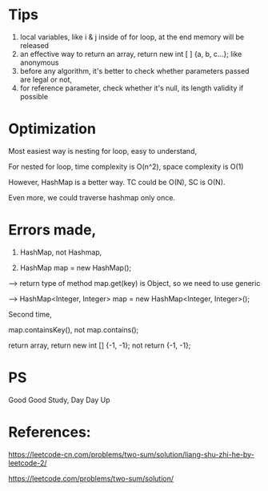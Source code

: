 # Tips

1. local variables, like i & j inside of for loop, at the end memory will be released
2. an effective way to return an array, return new int [ ] {a, b, c...}; like anonymous
3. before any algorithm, it's better to check whether parameters passed are legal or not,
4. for reference parameter, check whether it's null, its length validity if possible

# Optimization

Most easiest way is nesting for loop, easy to understand,

For nested for loop, time complexity is O(n^2), space complexity is O(1)

However, HashMap is a better way. TC could be O(N), SC is O(N).

Even more, we could traverse hashmap only once.

# Errors made,

1. HashMap, not Hashmap,

2. HashMap map = new HashMap();

--> return type of method map.get(key) is Object, so we need to use generic

--> HashMap<Integer, Integer> map = new HashMap<Integer, Integer>();

Second time,

map.containsKey(), not map.contains();

return array, return new int [] {-1, -1}; not return {-1, -1};
  
# PS

Good Good Study, Day Day Up

# References:

https://leetcode-cn.com/problems/two-sum/solution/liang-shu-zhi-he-by-leetcode-2/

https://leetcode.com/problems/two-sum/solution/

